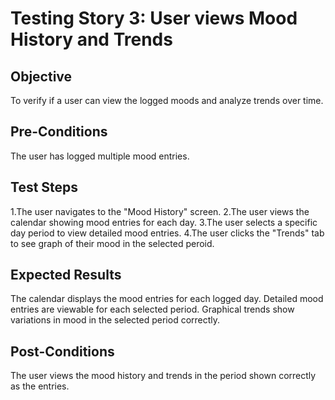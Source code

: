 # Testing Story 3: User views Mood History and Trends

## Objective
To verify if a user can view the logged moods and analyze trends over time.

## Pre-Conditions
The user has logged multiple mood entries.

## Test Steps
1.The user navigates to the "Mood History" screen.
2.The user views the calendar showing mood entries for each day.
3.The user selects a specific day period to view detailed mood entries.
4.The user clicks the "Trends" tab to see graph of their mood in the selected peroid.


## Expected Results
The calendar displays the mood entries for each logged day.
Detailed mood entries are viewable for each selected period.
Graphical trends show variations in mood in the selected period correctly.


## Post-Conditions
The user views the mood history and trends in the period shown correctly as the entries.
